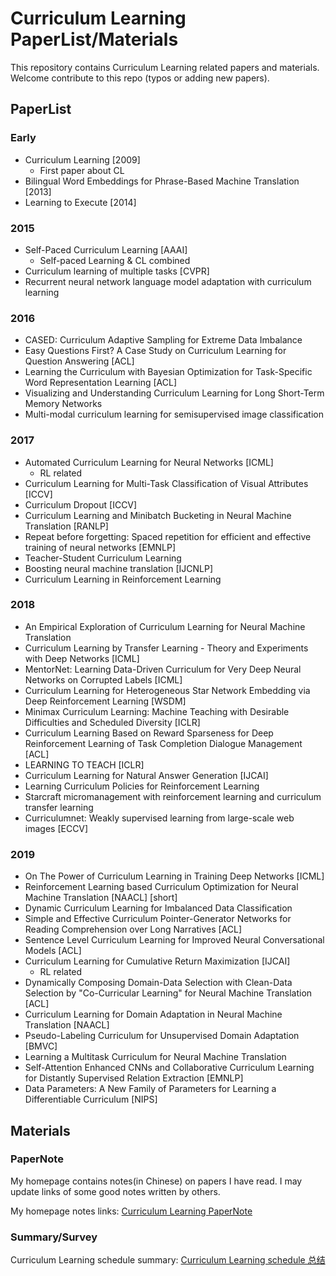 # Curriculum Learning PaperList/Materials

This repository contains Curriculum Learning related papers and materials. Welcome contribute to this repo (typos or adding new papers). 

## PaperList

### Early

-  Curriculum Learning [2009]
    - First paper about CL
-  Bilingual Word Embeddings for Phrase-Based Machine Translation [2013]
-  Learning to Execute [2014]  

### 2015
-  Self-Paced Curriculum Learning [AAAI]
    - Self-paced Learning & CL combined
-  Curriculum learning of multiple tasks [CVPR]
-  Recurrent neural network language model adaptation with curriculum learning


### 2016
-  CASED: Curriculum Adaptive Sampling for Extreme Data Imbalance
-  Easy Questions First? A Case Study on Curriculum Learning for Question Answering  [ACL]
-  Learning the Curriculum with Bayesian Optimization for Task-Specific Word Representation Learning [ACL]
-  Visualizing and Understanding Curriculum Learning for Long Short-Term Memory Networks 
-  Multi-modal curriculum learning for semisupervised image classification


### 2017
-  Automated Curriculum Learning for Neural Networks [ICML]
    - RL related
-  Curriculum Learning for Multi-Task Classification of Visual Attributes [ICCV]
-  Curriculum Dropout [ICCV]
-  Curriculum Learning and Minibatch Bucketing in Neural Machine Translation [RANLP]
-  Repeat before forgetting: Spaced repetition for efficient and effective training of neural networks [EMNLP]
-  Teacher-Student Curriculum Learning
-  Boosting neural machine translation [IJCNLP]
-  Curriculum Learning in Reinforcement Learning 


### 2018
-  An Empirical Exploration of Curriculum Learning for Neural Machine Translation
-  Curriculum Learning by Transfer Learning - Theory and Experiments with Deep Networks [ICML]
-  MentorNet: Learning Data-Driven Curriculum for Very Deep Neural Networks on Corrupted Labels [ICML]
-  Curriculum Learning for Heterogeneous Star Network Embedding via Deep Reinforcement Learning  [WSDM]
-  Minimax Curriculum Learning: Machine Teaching with Desirable Difficulties and Scheduled Diversity [ICLR]
-  Curriculum Learning Based on Reward Sparseness for Deep Reinforcement Learning of Task Completion Dialogue Management [ACL]
-  LEARNING TO TEACH [ICLR]
-  Curriculum Learning for Natural Answer Generation [IJCAI]
-  Learning Curriculum Policies for Reinforcement Learning
-  Starcraft micromanagement with reinforcement learning and curriculum transfer learning
-  Curriculumnet: Weakly supervised learning from large-scale web images [ECCV]

### 2019

-  On The Power of Curriculum Learning in Training Deep Networks [ICML]
-  Reinforcement Learning based Curriculum Optimization for Neural Machine Translation  [NAACL] [short]
-  Dynamic Curriculum Learning for Imbalanced Data Classification
-  Simple and Effective Curriculum Pointer-Generator Networks for Reading Comprehension over Long Narratives [ACL]
-  Sentence Level Curriculum Learning for Improved Neural Conversational Models [ACL]
-  Curriculum Learning for Cumulative Return Maximization [IJCAI]
    - RL related
-  Dynamically Composing Domain-Data Selection with Clean-Data Selection by "Co-Curricular Learning" for Neural Machine Translation [ACL]
-  Curriculum Learning for Domain Adaptation in Neural Machine Translation  [NAACL]
-  Pseudo-Labeling Curriculum for Unsupervised Domain Adaptation [BMVC]
-  Learning a Multitask Curriculum for Neural Machine Translation
-  Self-Attention Enhanced CNNs and Collaborative Curriculum Learning for Distantly Supervised Relation Extraction [EMNLP]
-  Data Parameters: A New Family of Parameters for Learning a Differentiable Curriculum [NIPS]



## Materials

### PaperNote 

My homepage contains notes(in Chinese) on papers I have read. I may update links of some good notes written by others.

My homepage notes links: [Curriculum Learning PaperNote](http://www.linzehui.me/tags/Curriculum-Learning/)

### Summary/Survey

Curriculum Learning schedule summary: [Curriculum Learning schedule 总结](http://www.linzehui.me/2019/08/09/%E8%AE%BA%E6%96%87/Curriculum%20Learning%20schedule%E6%80%BB%E7%BB%93/)

